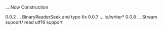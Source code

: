 ....Now Construction

0.0.2 ... BinaryReaderSeek and typo fix
0.0.7 ... io/writer*
0.0.8 ... Stream supoort/ read utf16 support